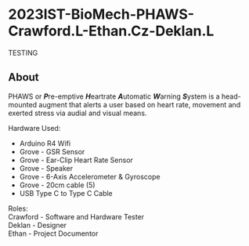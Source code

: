 # 2023IST-BioMech-PHAWS-Crawford.L-Ethan.Cz-Deklan.L

TESTING

## About

PHAWS or ***P***re-emptive ***H***eartrate ***A***utomatic ***W***arning ***S***ystem is a head-mounted augment that alerts a user based on heart rate, movement and exerted stress via audial and visual means. 

Hardware Used:
- Arduino R4 Wifi
- Grove - GSR Sensor
- Grove - Ear-Clip Heart Rate Sensor
- Grove - Speaker
- Grove - 6-Axis Accelerometer & Gyroscope
- Grove - 20cm cable (5)
- USB Type C to Type C Cable

Roles:
<br>
Crawford - Software and Hardware Tester
<br>
Deklan - Designer
<br>
Ethan - Project Documentor
